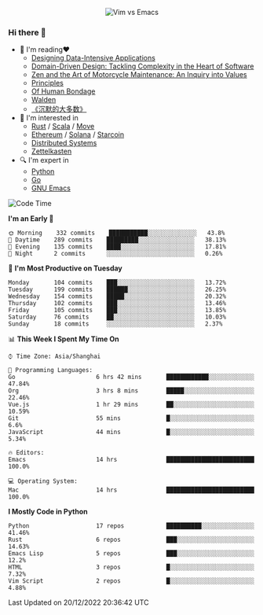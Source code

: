 <p align="center">
    <img src="https://gist.githubusercontent.com/coldnight/e696baffb094e71c96cb302118878eae/raw/40ea5053a6f66cc65f90f437e4173497da225958/banner.gif" alt="Vim vs Emacs" />
</p>

### Hi there 👋

- 📖 I'm reading❤️
    + [Designing Data-Intensive Applications](https://www.oreilly.com/library/view/designing-data-intensive-applications/9781491903063/)
    + [Domain-Driven Design: Tackling Complexity in the Heart of Software](https://www.dddcommunity.org/book/evans_2003/)
    + [Zen and the Art of Motorcycle Maintenance: An Inquiry into Values](https://en.wikipedia.org/wiki/Zen_and_the_Art_of_Motorcycle_Maintenance)
    + [Principles](https://www.principles.com/)
    + [Of Human Bondage](https://en.wikipedia.org/wiki/Of_Human_Bondage)
    + [Walden](https://en.wikipedia.org/wiki/Walden)
    + [《沉默的大多数》](https://en.wikipedia.org/wiki/Silent_majority)
- 🌱 I'm interested in
    + [Rust](https://www.rust-lang.org/) / [Scala](https://www.scala-lang.org/) / [Move](https://github.com/move-language/move/)
    + [Ethereum](https://ethereum.org/en/) / [Solana](https://solana.com/) / [Starcoin](https://github.com/starcoinorg/starcoin)
	+ [Distributed Systems](https://www.linuxzen.com/notes/topics/20200320174417_%E5%88%86%E5%B8%83%E5%BC%8F/)
	+ [Zettelkasten](https://www.linuxzen.com/notes/notes/20220120080920-slip_box/)
- 🔍 I'm expert in
    + [Python](https://www.python.org/)
    + [Go](https://go.dev/)
    + [GNU Emacs](https://www.gnu.org/software/emacs/)

<!--START_SECTION:waka-->
![Code Time](http://img.shields.io/badge/Code%20Time-1%2C810%20hrs%2041%20mins-blue)

**I'm an Early 🐤** 

```text
🌞 Morning    332 commits    ███████████░░░░░░░░░░░░░░   43.8% 
🌆 Daytime    289 commits    █████████░░░░░░░░░░░░░░░░   38.13% 
🌃 Evening    135 commits    ████░░░░░░░░░░░░░░░░░░░░░   17.81% 
🌙 Night      2 commits      ░░░░░░░░░░░░░░░░░░░░░░░░░   0.26%

```
📅 **I'm Most Productive on Tuesday** 

```text
Monday       104 commits    ███░░░░░░░░░░░░░░░░░░░░░░   13.72% 
Tuesday      199 commits    ██████░░░░░░░░░░░░░░░░░░░   26.25% 
Wednesday    154 commits    █████░░░░░░░░░░░░░░░░░░░░   20.32% 
Thursday     102 commits    ███░░░░░░░░░░░░░░░░░░░░░░   13.46% 
Friday       105 commits    ███░░░░░░░░░░░░░░░░░░░░░░   13.85% 
Saturday     76 commits     ██░░░░░░░░░░░░░░░░░░░░░░░   10.03% 
Sunday       18 commits     ░░░░░░░░░░░░░░░░░░░░░░░░░   2.37%

```


📊 **This Week I Spent My Time On** 

```text
⌚︎ Time Zone: Asia/Shanghai

💬 Programming Languages: 
Go                       6 hrs 42 mins       ████████████░░░░░░░░░░░░░   47.84% 
Org                      3 hrs 8 mins        █████░░░░░░░░░░░░░░░░░░░░   22.46% 
Vue.js                   1 hr 29 mins        ██░░░░░░░░░░░░░░░░░░░░░░░   10.59% 
Git                      55 mins             █░░░░░░░░░░░░░░░░░░░░░░░░   6.6% 
JavaScript               44 mins             █░░░░░░░░░░░░░░░░░░░░░░░░   5.34%

🔥 Editors: 
Emacs                    14 hrs              █████████████████████████   100.0%

💻 Operating System: 
Mac                      14 hrs              █████████████████████████   100.0%

```

**I Mostly Code in Python** 

```text
Python                   17 repos            ██████████░░░░░░░░░░░░░░░   41.46% 
Rust                     6 repos             ███░░░░░░░░░░░░░░░░░░░░░░   14.63% 
Emacs Lisp               5 repos             ███░░░░░░░░░░░░░░░░░░░░░░   12.2% 
HTML                     3 repos             █░░░░░░░░░░░░░░░░░░░░░░░░   7.32% 
Vim Script               2 repos             █░░░░░░░░░░░░░░░░░░░░░░░░   4.88%

```



 Last Updated on 20/12/2022 20:36:42 UTC
<!--END_SECTION:waka-->

